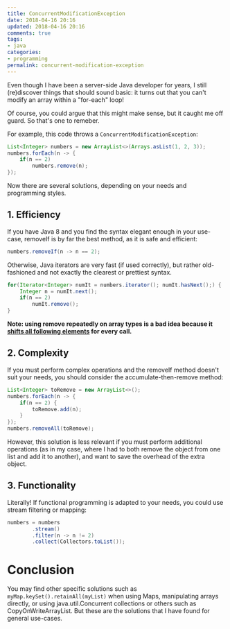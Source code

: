 ```yaml
---
title: ConcurrentModificationException 	
date: 2018-04-16 20:16
updated: 2018-04-16 20:16
comments: true
tags:
- java
categories:
- programming
permalink: concurrent-modification-exception
---
```


Even though I have been a server-side Java developer for years, I still (re)discover things that should sound basic: it turns out that you 
can't modify an array within a "for-each" loop!

Of course, you could argue that this might make sense, but
it caught me off guard. So that's one to remeber.

For example, this code throws a `ConcurrentModificationException`:

```java
List<Integer> numbers = new ArrayList<>(Arrays.asList(1, 2, 3));
numbers.forEach(n -> {
    if(n == 2)
        numbers.remove(n);
});
```

Now there are several solutions, depending on your needs and
programming styles.

## 1. Efficiency

If you have Java 8 and you find the syntax elegant enough in your use-case, removeIf is by far the best method, as it is safe and efficient:

```java
numbers.removeIf(n -> n == 2);
```

Otherwise, Java iterators are very fast (if used correctly), but rather 
old-fashioned and not exactly the clearest or prettiest syntax.

```java
for(Iterator<Integer> numIt = numbers.iterator(); numIt.hasNext();) {
    Integer n = numIt.next();
    if(n == 2)
        numIt.remove();
}
``` 

**Note: using remove repeatedly on array types is a bad idea because it [shifts all following elements](https://stackoverflow.com/questions/33182102/difference-in-lambda-performances) for every call.**

## 2. Complexity

If you must perform complex operations and the removeIf method doesn't suit your needs, you should consider the accumulate-then-remove method:

```java
List<Integer> toRemove = new ArrayList<>();
numbers.forEach(n -> {
    if(n == 2) {
        toRemove.add(n);
    }
});
numbers.removeAll(toRemove);
```

However, this solution is less relevant if you must perform additional operations (as in my case, where I had to both remove the object from one list and add it to another), and want to save the overhead of the extra object.

## 3. Functionality

Literally! If functional programming is adapted to your needs, you could use stream filtering or mapping:

```java
numbers = numbers
        .stream()
        .filter(n -> n != 2)
        .collect(Collectors.toList());
```

# Conclusion

You may find other specific solutions such as `myMap.keySet().retainAll(myList)` when using Maps, manipulating arrays directly, 
or using java.util.Concurrent collections or others such as CopyOnWriteArrayList. But these are the solutions that I have found for general use-cases.